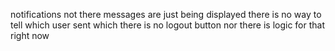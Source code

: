 notifications not there 
messages are just being displayed there is no way to tell which user sent which
there is no logout button nor there is logic for that right now
